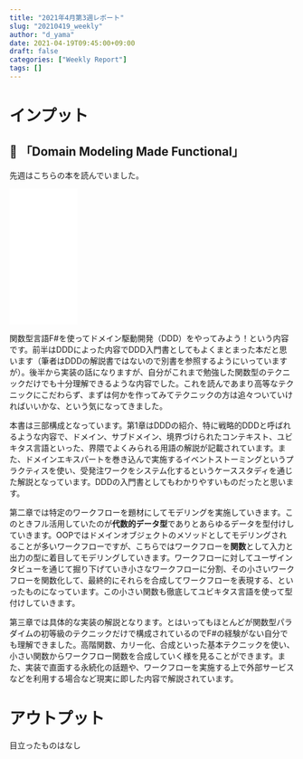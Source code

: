 ```yaml
---
title: "2021年4月第3週レポート"
slug: "20210419_weekly"
author: "d_yama"
date: 2021-04-19T09:45:00+09:00
draft: false
categories: ["Weekly Report"]
tags: []
---
```



# インプット
## 📝 「Domain Modeling Made Functional」
先週はこちらの本を読んでいました。

<iframe style="width:120px;height:240px;" marginwidth="0" marginheight="0" scrolling="no" frameborder="0" src="//rcm-fe.amazon-adsystem.com/e/cm?lt1=_blank&bc1=000000&IS2=1&bg1=FFFFFF&fc1=000000&lc1=0000FF&t=7dyama-22&language=ja_JP&o=9&p=8&l=as4&m=amazon&f=ifr&ref=as_ss_li_til&asins=B07B44BPFB&linkId=01ad144eb2c0743f7d3daa412769591a"></iframe>

関数型言語F#を使ってドメイン駆動開発（DDD）をやってみよう！という内容です。前半はDDDによった内容でDDD入門書としてもよくまとまった本だと思います（筆者はDDDの解説書ではないので別書を参照するようにいっていますが）。後半から実装の話になりますが、自分がこれまで勉強した関数型のテクニックだけでも十分理解できるような内容でした。これを読んであまり高等なテクニックにこだわらず、まずは何かを作ってみてテクニックの方は追々ついていければいいかな、という気になってきました。

本書は三部構成となっています。第1章はDDDの紹介、特に戦略的DDDと呼ばれるような内容で、ドメイン、サブドメイン、境界づけられたコンテキスト、ユビキタス言語といった、界隈でよくみられる用語の解説が記載されています。また、ドメインエキスパートを巻き込んで実施するイベントストーミングというプラクティスを使い、受発注ワークをシステム化するというケーススタディを通じた解説となっています。DDDの入門書としてもわかりやすいものだったと思います。

第二章では特定のワークフローを題材にしてモデリングを実施していきます。このときフル活用していたのが**代数的データ型**でありとあらゆるデータを型付けしていきます。OOPではドメインオブジェクトのメソッドとしてモデリングされることが多いワークフローですが、こちらではワークフローを**関数**として入力と出力の型に着目してモデリングしていきます。ワークフローに対してユーザインタビューを通じて掘り下げていき小さなワークフローに分割、その小さいワークフローを関数化して、最終的にそれらを合成してワークフローを表現する、といったものになっています。この小さい関数も徹底してユビキタス言語を使って型付けしていきます。

第三章では具体的な実装の解説となります。とはいってもほとんどが関数型パラダイムの初等級のテクニックだけで構成されているのでF#の経験がない自分でも理解できました。高階関数、カリー化、合成といった基本テクニックを使い、小さい関数からワークフロー関数を合成していく様を見ることができます。また、実装で直面する永続化の話題や、ワークフローを実施する上で外部サービスなどを利用する場合など現実に即した内容で解説されています。

# アウトプット
目立ったものはなし